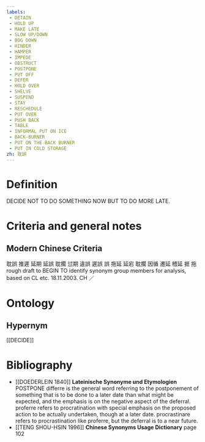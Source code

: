 ```yaml
---
labels: 
 - DETAIN
 - HOLD UP
 - MAKE LATE
 - SLOW UP/DOWN
 - BOG DOWN
 - HINDER
 - HAMPER
 - IMPEDE
 - OBSTRUCT
 - POSTPONE
 - PUT OFF
 - DEFER
 - HOLD OVER
 - SHELVE
 - SUSPEND
 - STAY
 - RESCHEDULE
 - PUT OVER
 - PUSH BACK
 - TABLE
 - INFORMAL PUT ON ICE
 - BACK-BURNER
 - PUT ON THE BACK BURNER
 - PUT IN COLD STORAGE
zh: 耽誤
---
```


# Definition
DECIDE NOT TO DO SOMETHING NOW BUT TO DO MORE LATE.
# Criteria and general notes
## Modern Chinese Criteria
耽誤
推遲
延期
延誤
耽擱
愆期
違誤
遲誤
誤
拖延
延宕
耽擱
因循
遷延
稽延
捱
拖
rough draft to BEGIN TO identify synonym group members for analysis, based on CL etc. 18.11.2003. CH ／
# Ontology

## Hypernym
[[DECIDE]]
# Bibliography
- [[DOEDERLEIN 1840]]
**Lateinische Synonyme und Etymologien** 
POSTPONE
differre is the general word referring to the postponement of something that is to be done to a later date than what might be expected, and the emphasis is on the negative aspect of the deferral.
proferre refers to procratination with special emphasis on the proposed action to be actually undertaken, though at a later date.
procrastinare refers to procrastination like proferre, but the deferral is to a near future.
- [[TENG SHOU-HSIN 1996]]
**Chinese Synonyms Usage Dictionary** page 102
